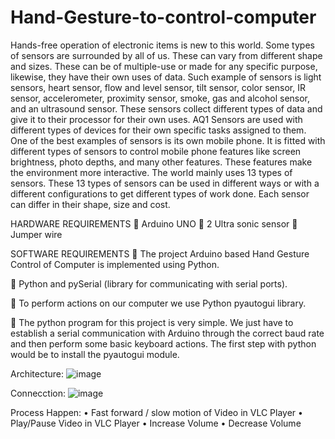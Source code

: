 # Hand-Gesture-to-control-computer

Hands-free operation of electronic items is new to this world. Some types of sensors are surrounded by all of us. These can vary from different shape and sizes. These can be of multiple-use or made for any specific purpose, likewise, they have their own uses of data. Such example of sensors is light sensors, heart sensor, flow and level sensor, tilt sensor, color sensor, IR sensor, accelerometer, proximity sensor, smoke, gas and alcohol sensor, and an ultrasound sensor. These sensors collect different types of data and give it to their processor for their own uses. AQ1 Sensors are used with different types of devices for their own specific tasks assigned to them. One of the best examples of sensors is its own mobile phone. It is fitted with different types of sensors to control mobile phone features like screen brightness, photo depths, and many other features. These features make the environment more interactive. The world mainly uses 13 types of sensors. These 13 types of sensors can be used in different ways or with a different configurations to get different types of work done. Each sensor can differ in their shape, size and cost.

HARDWARE REQUIREMENTS 
	Arduino UNO
	2 Ultra sonic sensor
	Jumper wire

 SOFTWARE REQUIREMENTS
	The project Arduino based Hand Gesture Control of Computer is implemented using Python.

	Python and pySerial (library for communicating with serial ports).

	To perform actions on our computer we use Python pyautogui library.

	The python program for this project is very simple. We just have to establish a serial communication with Arduino through the correct baud rate and then perform some basic keyboard actions. The first step with python would be to install the pyautogui module.

Architecture:
![image](https://user-images.githubusercontent.com/101857943/216614674-ed720d77-3557-4ad9-8e58-e4463f9aa29e.png)

Connecction:
![image](https://user-images.githubusercontent.com/101857943/216614973-d72b9be6-5f06-44a8-850f-d724f6564654.png)

Process Happen:
• Fast forward / slow motion of Video in VLC Player
• Play/Pause Video in VLC Player
• Increase Volume
• Decrease Volume



